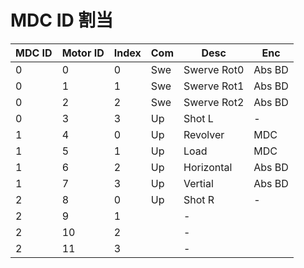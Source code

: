 # MDC ID 割当

| MDC ID | Motor ID | Index | Com | Desc        | Enc    |
| ------ | -------- | ----- | --- | ----------- | ------ |
| 0      | 0        | 0     | Swe | Swerve Rot0 | Abs BD |
| 0      | 1        | 1     | Swe | Swerve Rot1 | Abs BD |
| 0      | 2        | 2     | Swe | Swerve Rot2 | Abs BD |
| 0      | 3        | 3     | Up  | Shot L      | -      |
| 1      | 4        | 0     | Up  | Revolver    | MDC    |
| 1      | 5        | 1     | Up  | Load        | MDC    |
| 1      | 6        | 2     | Up  | Horizontal  | Abs BD |
| 1      | 7        | 3     | Up  | Vertial     | Abs BD |
| 2      | 8        | 0     | Up  | Shot R      | -      |
| 2      | 9        | 1     |     | -           |        |
| 2      | 10       | 2     |     | -           |        |
| 2      | 11       | 3     |     | -           |        |